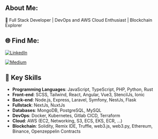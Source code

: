 ## About Me:
👋 Full Stack Developer | DevOps and AWS Cloud Enthusiast | Blockchain Explorer


<!--
**vahidfzm/vahidfzm** is a ✨ _special_ ✨ repository because its `README.md` (this file) appears on your GitHub profile.

Here are some ideas to get you started:

- 🔭 I’m currently working on ...
- 🌱 I’m currently learning ...
- 👯 I’m looking to collaborate on ...
- 🤔 I’m looking for help with ...
- 💬 Ask me about ...
- 📫 How to reach me: ...
- 😄 Pronouns: ...
- ⚡ Fun fact: ...
-->

## 🌐 Find Me:
[![LinkedIn](https://img.shields.io/badge/LinkedIn-%230077B5.svg?logo=linkedin&logoColor=white)](https://linkedin.com/in/vahid-farzam) 

[![Medium](https://img.shields.io/badge/Medium-%23000000.svg?logo=medium&logoColor=white)](https://medium.com/@vahid-farzam)


## 🚀 Key Skills
- **Programming Languages**: JavaScript, TypeScript, PHP, Python, Rust
- **Front-end**: SCSS, Tailwind, React, Angular, Vue3, StencilJs, Ionic
- **Back-end**: Node.js, Express, Laravel, Symfony, NestJs, Flask
- **Fullstack**: NextJs, NuxtJs
- **Databases**: MongoDB, PostgreSQL, MySQL
- **DevOps**: Docker, Kubernetes, Gitlab CICD, Terraform
- **Cloud**: AWS (EC2, Networking, S3, ECS, EKS, ECR, ...)
- **Blockchain**: Solidity, Remix IDE, Truffle, web3.js, web3.py, Ethereum, Binance, Openzeppelin  Contracts
